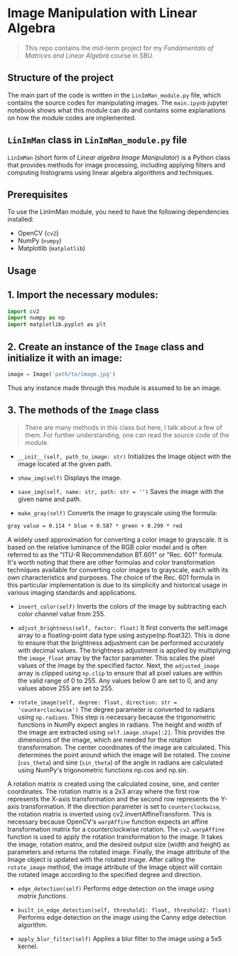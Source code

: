 # Image Manipulation with Linear Algebra 
> This repo contains the mid-term project for my *Fundamentals of Matrices and Linear Algebra* course in SBU.

## Structure of the project
The main part of the code is written in the `LinImMan_module.py` file, which contains the source codes for manipulating images. The `main.ipynb` jupyter notebook shows what this module can do and contains some explanations on how the module codes are implemented.

## `LinImMan` class in `LinImMan_module.py` file
`LinImMan` (short form of *Linear algebra Image Manipulator*) is a Python class that provides methods for image processing, including applying filters and computing histograms using linear algebra algorithms and techniques.

## Prerequisites
To use the LinImMan module, you need to have the following dependencies installed:
- OpenCV (`cv2`)
- NumPy (`numpy`)
- Matplotlib (`matplotlib`)

## Usage

## 1. Import the necessary modules:

```python
import cv2
import numpy as np
import matplotlib.pyplot as plt
```
## 2. Create an instance of the `Image` class and initialize it with an image:
```python
image = Image('path/to/image.jpg')
```
Thus any instance made through this module is assumed to be an image.

## 3. The methods of the `Image` class
> There are many methods in this class but here, I talk about a few of them. For further understanding, one can read the source code of the module.

- `__init__(self, path_to_image: str)` 
Initializes the Image object with the image located at the given path.

- `show_img(self)`
Displays the image.

- `save_img(self, name: str, path: str = '')`
Saves the image with the given name and path.

- `make_gray(self)`
Converts the image to grayscale using the formula:
```latex
gray value = 0.114 * blue + 0.587 * green + 0.299 * red
```
A widely used approximation for converting a color image to grayscale. It is based on the relative luminance of the RGB color model and is often referred to as the "ITU-R Recommendation BT.601" or "Rec. 601" formula.
It's worth noting that there are other formulas and color transformation techniques available for converting color images to grayscale, each with its own characteristics and purposes. The choice of the Rec. 601 formula in this particular implementation is due to its simplicity and historical usage in various imaging standards and applications.

- `invert_color(self)`
Inverts the colors of the image by subtracting each color channel value from 255.

- `adjust_brightness(self, factor: float)`
It first converts the self.image array to a floating-point data type using astype(np.float32). This is done to ensure that the brightness adjustment can be performed accurately with decimal values.
The brightness adjustment is applied by multiplying the `image_float` array by the factor parameter. This scales the pixel values of the image by the specified factor.
Next, the `adjusted_image` array is clipped using `np.clip` to ensure that all pixel values are within the valid range of 0 to 255. Any values below 0 are set to 0, and any values above 255 are set to 255.

- `rotate_image(self, degree: float, direction: str = 'counterclockwise')`
The degree parameter is converted to radians using `np.radians`. This step is necessary because the trigonometric functions in NumPy expect angles in radians.
The height and width of the image are extracted using `self.image.shape[:2]`. This provides the dimensions of the image, which are needed for the rotation transformation.
The center coordinates of the image are calculated. This determines the point around which the image will be rotated.
The cosine (`cos_theta`) and sine (`sin_theta`) of the angle in radians are calculated using NumPy's trigonometric functions np.cos and np.sin.


A rotation matrix is created using the calculated cosine, sine, and center coordinates. The rotation matrix is a 2x3 array where the first row represents the X-axis transformation and the second row represents the Y-axis transformation.
If the direction parameter is set to `counterclockwise`, the rotation matrix is inverted using cv2.invertAffineTransform. This is necessary because OpenCV's `warpAffine` function expects an affine transformation matrix for a counterclockwise rotation.
The `cv2.warpAffine` function is used to apply the rotation transformation to the image. It takes the image, rotation matrix, and the desired output size (width and height) as parameters and returns the rotated image.
Finally, the image attribute of the Image object is updated with the rotated image.
After calling the `rotate_image` method, the image attribute of the Image object will contain the rotated image according to the specified degree and direction.

- `edge_detection(self)` 
Performs edge detection on the image *using matrix functions*.

- `built_in_edge_detection(self, threshold1: float, threshold2: float)`
Performs edge detection on the image using the Canny edge detection algorithm.

- `apply_blur_filter(self)` 
Applies a blur filter to the image using a 5x5 kernel.
